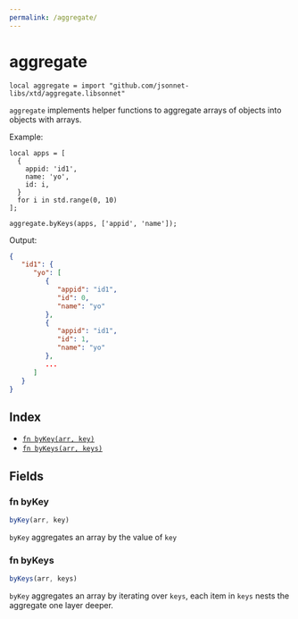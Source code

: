 ```yaml
---
permalink: /aggregate/
---
```


# aggregate

```jsonnet
local aggregate = import "github.com/jsonnet-libs/xtd/aggregate.libsonnet"
```

`aggregate` implements helper functions to aggregate arrays of objects into objects with arrays.

Example:

```jsonnet
local apps = [
  {
    appid: 'id1',
    name: 'yo',
    id: i,
  }
  for i in std.range(0, 10)
];

aggregate.byKeys(apps, ['appid', 'name']);
```

Output:

```json
{
   "id1": {
      "yo": [
         {
            "appid": "id1",
            "id": 0,
            "name": "yo"
         },
         {
            "appid": "id1",
            "id": 1,
            "name": "yo"
         },
         ...
      ]
   }
}
```


## Index

* [`fn byKey(arr, key)`](#fn-bykey)
* [`fn byKeys(arr, keys)`](#fn-bykeys)

## Fields

### fn byKey

```ts
byKey(arr, key)
```

`byKey` aggregates an array by the value of `key`


### fn byKeys

```ts
byKeys(arr, keys)
```

`byKey` aggregates an array by iterating over `keys`, each item in `keys` nests the
aggregate one layer deeper.

